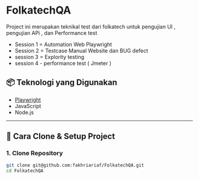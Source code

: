 # FolkatechQA
Project ini merupakan teknikal test dari folkatech untuk pengujian UI , pengujian APi , dan Performance test
- Session 1 =  Automation Web Playwright
- Session 2 = Testcase Manual Website dan BUG defect
- session 3 = Explority testing
- session 4 - performance test ( Jmeter )

## 📦 Teknologi yang Digunakan
- [Playwright](https://playwright.dev/)
- JavaScript
- Node.js

---

## 🚀 Cara Clone & Setup Project

### 1. Clone Repository

```bash
git clone git@github.com:fakhriariaf/FolkatechQA.git
cd FolkatechQA
